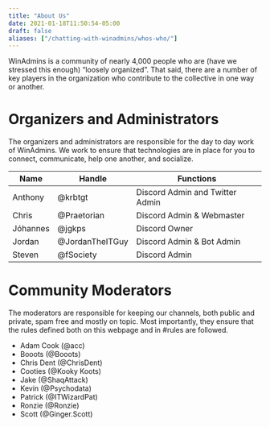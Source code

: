 ```yaml
---
title: "About Us"
date: 2021-01-18T11:50:54-05:00
draft: false
aliases: ["/chatting-with-winadmins/whos-who/"]
---
```


WinAdmins is a community of nearly 4,000 people who are (have we stressed this enough) “loosely organized”. That said, there are a number of key players in the organization who contribute to the collective in one way or another.

# Organizers and Administrators

The organizers and administrators are responsible for the day to day work of WinAdmins. We work to ensure that technologies are in place for you to connect, communicate, help one another, and socialize.

Name|Handle|Functions
-|-|-
Anthony|@krbtgt|Discord Admin and Twitter Admin
Chris|@Praetorian|Discord Admin & Webmaster
Jóhannes|@jgkps|Discord Owner
Jordan|@JordanTheITGuy|Discord Admin & Bot Admin
Steven|@fSociety|Discord Admin

# Community Moderators

The moderators are responsible for keeping our channels, both public and private, spam free and mostly on topic. Most importantly, they ensure that the rules defined both on this webpage and in #rules are followed.

- Adam Cook (@acc)
- Booots (@Booots)
- Chris Dent (@ChrisDent)
- Cooties (@Kooky Koots)
- Jake (@ShaqAttack)
- Kevin (@Psychodata)
- Patrick (@ITWizardPat)
- Ronzie (@Ronzie)
- Scott (@Ginger.Scott)
